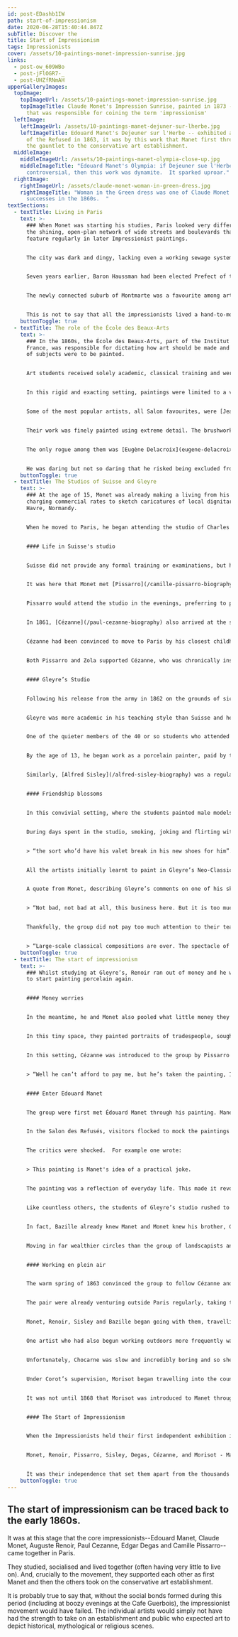 ```yaml
---
id: post-EDashb1IW
path: start-of-impressionism
date: 2020-06-28T15:40:44.847Z
subTitle: Discover the
title: Start of Impressionism
tags: Impressionists
cover: /assets/10-paintings-monet-impression-sunrise.jpg
links:
  - post-ow_609WBo
  - post-jFlOGR7-_
  - post-UHZfRNmAH
upperGalleryImages:
  topImage:
    topImageUrl: /assets/10-paintings-monet-impression-sunrise.jpg
    topImageTitle: Claude Monet's Impression Sunrise, painted in 1873 -- the work
      that was responsible for coining the term 'impressionism'
  leftImage:
    leftImageUrl: /assets/10-paintings-manet-dejuner-sur-lherbe.jpg
    leftImageTitle: Edouard Manet's Dejeuner sur l'Herbe -- exhibited at the Salon
      of the Refused in 1863, it was by this work that Manet first threw down
      the gauntlet to the conservative art establishment.
  middleImage:
    middleImageUrl: /assets/10-paintings-manet-olympia-close-up.jpg
    middleImageTitle: "Edouard Manet's Olympia: if Dejeuner sue l'Herbe was
      controversial, then this work was dynamite.  It sparked uproar."
  rightImage:
    rightImageUrl: /assets/claude-monet-woman-in-green-dress.jpg
    rightImageTitle: "Woman in the Green dress was one of Claude Monet's rare Salon
      successes in the 1860s.  "
textSections:
  - textTitle: Living in Paris
    text: >-
      ### When Monet was starting his studies, Paris looked very different to
      the shining, open-plan network of wide streets and boulevards that would
      feature regularly in later Impressionist paintings.


      The city was dark and dingy, lacking even a working sewage system. 


      Seven years earlier, Baron Haussman had been elected Prefect of the Seine and had begun making plans to modernise the city but it was very much a work in progress. One of his first actions was to tear down the inner city wall, opening up the suburbs surrounding Paris and making them part of the city. 


      The newly connected suburb of Montmarte was a favourite among artists. They gathered in the cafes and brasseries that huddled together in the still largely rural district, chatting and socialising. This was the setting in which the strong social bonds that allowed the impressionists to support each other developed.  


      This is not to say that all the impressionists lived a hand-to-mouth Bohemian existence.  This was certainly the lot of Monet, Pissarro and Renoir.  But Cezanne, Degas and Manet had family money behind them--and Manet often doled it out to others in the group when times got tough.
    buttonToggle: true
  - textTitle: The role of the École des Beaux-Arts
    text: >-
      ### In the 1860s, the École des Beaux-Arts, part of the Institut de
      France, was responsible for dictating how art should be made and what kind
      of subjects were to be painted. 


      Art students received solely academic, classical training and were expected to focus on traditional subjects, as well as learning meticulous anatomy drawing. This particular branch of their training was achieved through the careful study of human corpses, lent by the Medical School.


      In this rigid and exacting setting, paintings were limited to a very narrow range of subject matter. The Paris Salon gave pride of place to artworks depicting historical scenes, mythology, or moral lessons taken from the bible. Similarly, images capturing moments from great literature like Shakespeare, Byron or Sir Walter Scott were also permitted, as well as works demonstrating the glory and valour of the French nation.


      Some of the most popular artists, all Salon favourites, were [Jean-Auguste-Dominique Ingres](jean-auguste-dominique-ingres-biography), Jean-Louis-Ernest Meissonier, Jean-Léon Gérôme, and Gustave Moreau. These painters followed the expectations of the Institut in their themes and even in their style, which was also governed by the École des Beaux-Arts. 


      Their work was finely painted using extreme detail. The brushworks were invisible and the light and colour palette of the paintings drew on the technique of contrasts - lightness for high drama, darkness for grandeur and solemnity. 


      The only rogue among them was [Eugène Delacroix](eugene-delacroix-biography), whose intense colour palette and quick, expressive brushstrokes were seen as radical to the art establishment and audiences who came to the Salon. Nonetheless, Delacroix did not push the boundaries beyond the upper limits of acceptability and, thus, he did not fall foul of the Institut de France. 


      He was daring but not so daring that he risked being excluded from the Salon.
    buttonToggle: true
  - textTitle: The Studios of Suisse and Gleyre
    text: >-
      ### At the age of 15, Monet was already making a living from his art,
      charging commercial rates to sketch caricatures of local dignitaries in Le
      Havre, Normandy. 


      When he moved to Paris, he began attending the studio of Charles Suisse in order to improve his academic painting technique. 


      #### Life in Suisse's studio


      Suisse did not provide any formal training or examinations, but his studio was a space in which [Monet](/claude-monet-biography) could paint. He was surrounded by other artists and was able to draw off their ideas, along with the supervision of a one-time academy artist.


      It was here that Monet met [Pissarro](/camille-pissarro-biography). 


      Pissarro would attend the studio in the evenings, preferring to paint outside, in the landscape around Paris during the day. He was captivated by the changing light on the River Seine and the fields and villages that bordered it. In 1859, the same year Monet arrived in Paris, Pissarro had had his first painting accepted by the Salon, which spurred his dream of becoming a professional painter and ideally a landscapist. 


      In 1861, [Cézanne](/paul-cezanne-biography) also arrived at the studio of Suisse. He was awkward and clumsy, with a brooding manner. Adding to his unusual character was his style of drawing, which was ridiculed by some of the other students in the studio. 


      Cézanne had been convinced to move to Paris by his closest childhood friend, [Emile Zola](/emile-zola-biography), and it may have been Zola who convinced him to enrol at Suisse’s studio. Monet was already in Algiers by the time Cézanne began attending sessions, having been drafted into the army. Consequently, it was Pissarro who first fostered a friendship with the strange artist from Aix. 


      Both Pissarro and Zola supported Cézanne, who was chronically insecure about his work and repeatedly threatened to give up on painting and return to his home in the South of France. On one occasion, he did so and took a job as a banker, but he lasted only a year before returning once more to Paris and Suisse’s studio.


      #### Gleyre’s Studio


      Following his release from the army in 1862 on the grounds of sickness, Monet began attending the studio of Charles Gleyre. 


      Gleyre was more academic in his teaching style than Suisse and he was able to draw on a rather more prestigious reputation than Monet’s former teacher. As a result, Gleyre’s studio attracted a more affluent class of students, which Monet enjoyed as it gave him more opportunities to show off.


      One of the quieter members of the 40 or so students who attended the studio was [Pierre-Auguste Renoir](/pierre-auguste-renoir-biography). Young Renoir had first started drawing as a very young boy, using his father’s tailor’s chalk to sketch on the floor. 


      By the age of 13, he began work as a porcelain painter, paid by the amount of crockery he produced. In both this job and the next, as a blind painter, he showed himself to be a savvier artist than many others, painting quickly and including lots of fluffy clouds in his compositions to complete the works faster. His brother-in-law helped him buy his first set of oil paints and an easel and Renoir enrolled in Gleyre’s academy.


      Similarly, [Alfred Sisley](/alfred-sisley-biography) was a regular attendee of Gleyre’s studio. Unlike the majority of his fellow Frenchmen (and women, as unusually for the time there were three women at Gleyre’s studio), Sisley had been inspired to paint after seeing the work of John Constable and J.M.W. Turner at the National Gallery in London. As the son of an English merchant, he had lived in London for four years whilst working for the family business. 


      #### Friendship blossoms


      In this convivial setting, where the students painted male models for three weeks of the month and female models for one week, Monet, Renoir and Sisley became close friends. They were somewhat set apart from the other students, who were most young men from wealthy families, dressed fashionably in the studied style of a ‘bohemian painter’. Monet called the rest of the cohort “the grocers” because of their narrow-minded approach to art.


      During days spent in the studio, smoking, joking and flirting with the female models, the trio also got to know another member of the academy: Frédéric Bazille. Bazille was wealthy and well-bred but terribly shy. When he was not working studiously under Gleyre, he was taking classes at the École de Médecine where he was studying to become a doctor. Renoir’s first assumption of him was 


      > “the sort who’d have his valet break in his new shoes for him”.


      All the artists initially learnt to paint in Gleyre’s Neo-Classical style. They studied how to draw nude figures in extreme detail, receiving prizes for perspective and anatomy, among other things. 


      A quote from Monet, describing Gleyre’s comments on one of his sketches, gives an indication of his method of teaching:


      > “Not bad, not bad at all, this business here. But it is too much about this particular model. You have a heavyset man. He has huge feet, which you depict as such. It’s all very ugly. So remember young man, when we draw a figure, we must always keep in mind the antique. Nature, my friend, is a very admirable aspect of research, but it provides no interest.”


      Thankfully, the group did not pay too much attention to their teacher’s opinions. [Bazille](/frederic-bazille-biography) reportedly said to Renoir when they first met, 


      > “Large-scale classical compositions are over. The spectacle of everyday life is more fascinating."
    buttonToggle: true
  - textTitle: The start of impressionism
    text: >-
      ### Whilst studying at Gleyre’s, Renoir ran out of money and he was forced
      to start painting porcelain again. 


      #### Money worries


      In the meantime, he and Monet also pooled what little money they had to rent lodgings, pay a model and buy art supplies. 


      In this tiny space, they painted portraits of tradespeople, sought out and charmed by Monet. They used any money they earned for their living costs. This included buying fuel for their stove so that they could cook food and help the models to stop shivering. A grocer who sat for their paintings gave them a sack of beans as payment, which they were able to live off for a month.


      In this setting, Cézanne was introduced to the group by Pissarro and he was welcomed as a friend to their makeshift studio. One day he was excited to announce that he had found someone to purchase one of his paintings, as he was carrying the newly painted work down the rue de la Rouchefoucauld. “I said, ‘If you like it, you can have it’”, he told Monet and Renoir: 


      > “Well he can’t afford to pay me, but he’s taken the painting, I insisted.”


      #### Enter Edouard Manet


      The group were first met Édouard Manet through his painting. Manet’s work was one of over 800 paintings exhibited in the Salon des Refusés or ‘exhibition of rejects’ in 1863. This show was organised on the demand of Napoleon III, who feared political backlash from the uproar around the Salon’s selection of only a small, select group of artists.


      In the Salon des Refusés, visitors flocked to mock the paintings on show. Of these, one stood out as the most outrageous of them all: Manet’s ‘[Le Déjeuner sur l’herbe](/top-10-impressionist-paintings)' or ‘Luncheon on the Grass’ from 1862-63. The naked woman who stared straight out of the artwork was one of the most shocking elements, but so too was the casual way in which the two men were seated next to her, dressed in modern clothes. 


      The critics were shocked.  For example one wrote:


      > This painting is Manet's idea of a practical joke.


      The painting was a reflection of everyday life. This made it revolutionary for an audience who had only ever seen history or myth depicted in paintings. Manet immediately became a fashionable, roguish celebrity in Parisian society and he was frequently invited to dinner parties and soirées. 


      Like countless others, the students of Gleyre’s studio rushed to see the artwork that had caused such a stir. In this work, they saw a reflection of what they wanted to achieve, moving away from classical subjects and towards ordinary life. 


      In fact, Bazille already knew Manet and Monet knew his brother, Gustave, but the group were not acquainted with Édouard Manet. They would not be for some time. Instead, he existed for them as something of an aspirational figure, an object of their imaginations and their conversations.


      Moving in far wealthier circles than the group of landscapists and working-class portraitists, Manet was instead friends with the likes of Henri Fantin-Latour and Alfred Stevens. It was in the Louvre that he first became acquainted with [Edgar Degas](/edgar-degas-biography) in 1863, who he also knew from the bars and cafes they both visited in Pigalle. They became friends thanks to their shared intellect, rather than their shared interest in painting where their views differed enormously.


      #### Working en plein air


      The warm spring of 1863 convinced the group to follow Cézanne and Zola out to the countryside. 


      The pair were already venturing outside Paris regularly, taking the train on Sunday mornings out to Fontenay-aux-Roses and walking to any wide green space of their choosing where they could spend the day reading and painting. 


      Monet, Renoir, Sisley and Bazille began going with them, travelling as far as Melun, which lay to the North of the Forest of Fountainebleu. In doing so, they were following in the footsteps of the Barbizon School of painters, who had first made the journey in order to capture the natural beauty of the landscape, before finishing their paintings in the studio. Similarly, Pissarro had already been making regular trips to the area for his landscape works.


      One artist who had also begun working outdoors more frequently was a young Berthe Morisot. She was not acquainted with the group, however. Rather than Gleyre’s studio, Morisot had been attending classes by Geoffroy-Alphonse Chocarne with her sisters. 


      Unfortunately, Chocarne was slow and incredibly boring and so she had begged to be allowed to change to a different tutor. Her demand was heard and she began studying under Joseph Guichard before being recommended to Camille Corot, who had also served as a mentor to Pissarro.


      Under Corot’s supervision, Morisot began travelling into the countryside in order to paint in nature. Her landscapes were well-received and she spent two consecutive summers working on her technique en plein air in Normandy. 


      It was not until 1868 that Morisot was introduced to Manet through their mutual acquaintance Henri Fantin-Latour, whilst she sat sketching at the Louvre. Accordingly, Morisot was then introduced to Degas at a soirée, a regular feature in the social lives of the Parisian elite. Morisot would be the first to convince Manet that he should attempt to paint outdoors, rather than staying locked in his studio.


      #### The Start of Impressionism


      When the Impressionists held their first independent exhibition in 1874, they had had over a decade of honing their skill as artists. The work they produced for the [First Impressionist Exhibition](/first-impressionist-exhibition) was borne out of endless threads of inspiration and intrigue that had interwoven through their separate journeys and fed into their collective ideas as a group. 


      Monet, Renoir, Pissarro, Sisley, Degas, Cézanne, and Morisot - Manet refused to take part in any of the independent exhibitions - were incredibly diverse, in their backgrounds, characteristics and their artistic style. They had met one another largely through chance but they came together under a common cause, which later became known as Impressionism.


      It was their independence that set them apart from the thousands of other art students attempting to find their way in Paris in the 19th century. As a group, they had tried to find an alternative way of painting that did not yield to the demands of the Institut de France. The start of the Impressionist period was a slow, gradual evolution from the established norms in French art towards something freer and more alive. As the movement gathered momentum, it would develop into a period of immense flux in European culture for decades to come.
    buttonToggle: true
---
```

## The start of impressionism can be traced back to the early 1860s.  

It was at this stage that the core impressionists--Edouard Manet, Claude Monet, Auguste Renoir, Paul Cezanne, Edgar Degas and Camille Pissarro--came together in Paris.  

They studied, socialised and lived together (often having very little to live on).  And, crucially to the movement, they supported each other as first Manet and then the others took on the conservative art establishment.  

It is probably true to say that, without the social bonds formed during this period (including at boozy evenings at the Cafe Guerbois), the impressionist movement would have failed.  The individual artists would simply not have had the strength to take on an establishment and public who expected art to depict historical, mythological or religious scenes.